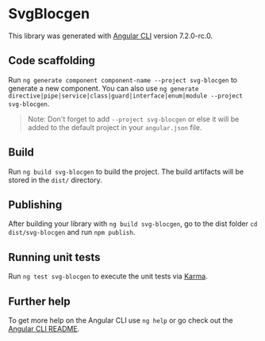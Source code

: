 # SvgBlocgen

This library was generated with [Angular CLI](https://github.com/angular/angular-cli) version 7.2.0-rc.0.

## Code scaffolding

Run `ng generate component component-name --project svg-blocgen` to generate a new component. You can also use `ng generate directive|pipe|service|class|guard|interface|enum|module --project svg-blocgen`.
> Note: Don't forget to add `--project svg-blocgen` or else it will be added to the default project in your `angular.json` file. 

## Build

Run `ng build svg-blocgen` to build the project. The build artifacts will be stored in the `dist/` directory.

## Publishing

After building your library with `ng build svg-blocgen`, go to the dist folder `cd dist/svg-blocgen` and run `npm publish`.

## Running unit tests

Run `ng test svg-blocgen` to execute the unit tests via [Karma](https://karma-runner.github.io).

## Further help

To get more help on the Angular CLI use `ng help` or go check out the [Angular CLI README](https://github.com/angular/angular-cli/blob/master/README.md).
